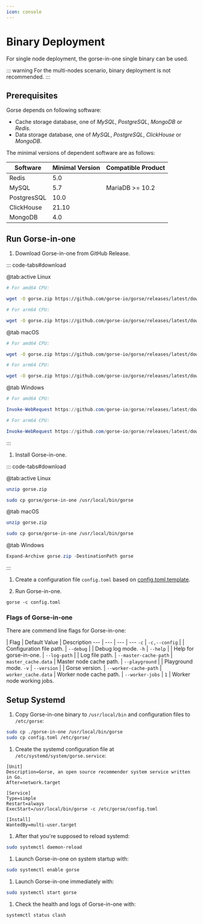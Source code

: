 ```yaml
---
icon: console
---
```


# Binary Deployment

For single node deployment, the gorse-in-one single binary can be used.

::: warning For the multi-nodes scenario, binary deployment is not recommended. :::

## Prerequisites

Gorse depends on following software:

- Cache storage database, one of *MySQL*, *PostgreSQL*, *MongoDB* or *Redis*.
- Data storage database, one of *MySQL*, *PostgreSQL*, *ClickHouse* or *MongoDB*.

The minimal versions of dependent software are as follows:

Software | Minimal Version | Compatible Product
--- | --- | ---
Redis | 5.0 |
MySQL | 5.7 | MariaDB &gt;= 10.2
PostgresSQL | 10.0 |
ClickHouse | 21.10 |
MongoDB | 4.0 |

## Run Gorse-in-one

1. Download Gorse-in-one from GitHub Release.

::: code-tabs#download

@tab:active Linux

```bash
# For amd64 CPU:

wget -O gorse.zip https://github.com/gorse-io/gorse/releases/latest/download/gorse_linux_amd64.zip

# For arm64 CPU:

wget -O gorse.zip https://github.com/gorse-io/gorse/releases/latest/download/gorse_linux_arm64.zip
```

@tab macOS

```bash
# For amd64 CPU:

wget -O gorse.zip https://github.com/gorse-io/gorse/releases/latest/download/gorse_darwin_amd64.zip

# For arm64 CPU:

wget -O gorse.zip https://github.com/gorse-io/gorse/releases/latest/download/gorse_darwin_arm64.zip
```

@tab Windows

```powershell
# For amd64 CPU:

Invoke-WebRequest https://github.com/gorse-io/gorse/releases/latest/download/gorse_darwin_amd64.zip -OutFile gorse.zip

# For arm64 CPU:

Invoke-WebRequest https://github.com/gorse-io/gorse/releases/latest/download/gorse_darwin_arm64.zip -OutFile gorse.zip
```

:::

1. Install Gorse-in-one.

::: code-tabs#download

@tab:active Linux

```bash
unzip gorse.zip

sudo cp gorse/gorse-in-one /usr/local/bin/gorse
```

@tab macOS

```bash
unzip gorse.zip

sudo cp gorse/gorse-in-one /usr/local/bin/gorse
```

@tab Windows

```powershell
Expand-Archive gorse.zip -DestinationPath gorse
```

:::

1. Create a configuration file `config.toml` based on [config.toml.template](https://github.com/gorse-io/gorse/blob/release-0.4/config/config.toml.template).

2. Run Gorse-in-one.

```
gorse -c config.toml
```

### Flags of Gorse-in-one

There are commend line flags for Gorse-in-one:

 | Flag | Default Value | Description
--- | --- | --- | ---
`-c` | `-c,--config` |  | Configuration file path.
 | `--debug` |  | Debug log mode.
`-h` | `--help` |  | Help for gorse-in-one.
 | `--log-path` |  | Log file path.
 | `--master-cache-path` | `master_cache.data` | Master node cache path.
 | `--playground` |  | Playground mode.
`-v` | `--version` |  | Gorse version.
 | `--worker-cache-path` | `worker_cache.data` | Worker node cache path.
 | `--worker-jobs` | `1` | Worker node working jobs.

## Setup Systemd

1. Copy Gorse-in-one binary to `/usr/local/bin` and configuration files to `/etc/gorse`:

```bash
sudo cp ./gorse-in-one /usr/local/bin/gorse
sudo cp config.toml /etc/gorse/
```

1. Create the systemd configuration file at `/etc/systemd/system/gorse.service`:

```systemd
[Unit]
Description=Gorse, an open source recommender system service written in Go.
After=network.target

[Service]
Type=simple
Restart=always
ExecStart=/usr/local/bin/gorse -c /etc/gorse/config.toml

[Install]
WantedBy=multi-user.target
```

1. After that you're supposed to reload systemd:

```bash
sudo systemctl daemon-reload
```

1. Launch Gorse-in-one on system startup with:

```bash
sudo systemctl enable gorse
```

1. Launch Gorse-in-one immediately with:

```bash
sudo systemctl start gorse
```

1. Check the health and logs of Gorse-in-one with:

```bash
systemctl status clash
```
